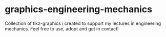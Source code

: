 # graphics-engineering-mechanics
Collection of tikz-graphics i created to support my lectures in engineering mechanics. Feel free to use, adopt and get in contact!
